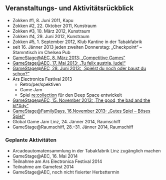## Veranstaltungs- und Aktivitätsrückblick

* Zokken #1, 8. Juni 2011, Kapu
* Zokken #2, 22. Oktober 2011, Kunstraum 
* Zokken #3, 10. März 2012, Kunstraum
* Zokken #4, 29. Juni 2012, Kunstraum
* Zokken #5, 1. September 2012, Klub Kantine in der Tabakfabrik
* seit 16. Jänner 2013 jeden zweiten Donnerstag: „Checkpoint“ – Stammtisch im Chelsea Pub
* [GameStage@AEC, 8. März 2013: „Competitive Games“][competitivegames]
* [GameStage@AEC, 17. Mai 2013: „Tu felix austria, lude!“][tufelixaustrialude]
* [GameStage@AEC, 28. Juni 2013: „Spielst du noch oder baust du schon?“][spielstdunochoderbaustduschon]
* Ars Electronica Festival 2013
	- Retro/per/spektiven 
	- Game Jam 
	- Spiel [re:collection][recollection] für den Deep Space entwickelt
* [GameStage@AEC, 15. November 2013: „The good, the bad and the bl*#dy“][thegoodthebadandthebloody]
* [GameStage@FamilyDays, 16.November 2013: „Gutes Spiel – Böses Spiel“][familydays]
* Global Game Jam Linz, 24. Jänner 2014, Raumschiff
* GameStage@Raumschiff, 28.–31. Jänner 2014, Raumschiff

### Geplante Aktivitäten
* Arcadeautomatensammlung in der Tabakfabrik Linz zugänglich machen
* GameStage@AEC, 16. Mai 2014
* Teilnahme am Ars Electronica Festival 2014
* Teilnahme am Gamefest 2014
* GameStage@AEC, noch nicht fixierter Herbsttermin

[competitivegames]: http://gamestage.radiatedpixel.com/competitive-games/
[tufelixaustrialude]: http://gamestage.radiatedpixel.com/tu-felix-austria-lude/
[spielstdunochoderbaustduschon]: http://gamestage.radiatedpixel.com/spielst-du-noch-oder-baust-du-schon/
[thegoodthebadandthebloody]: http://gamestage.radiatedpixel.com/the-good-the-bad-and-the-bloody/
[familydays]: http://gamestage.radiatedpixel.com/good-game-bad-game/
[recollection]: https://www.facebook.com/photo.php?v=584466761611940
